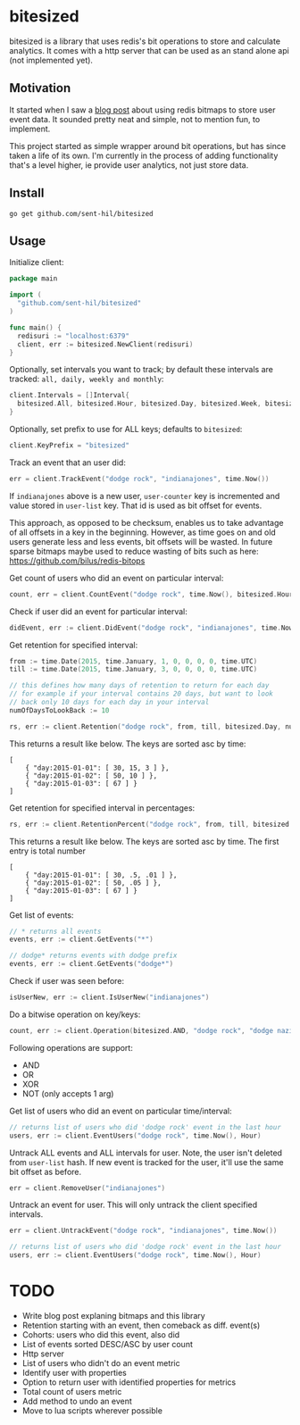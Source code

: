 # bitesized

bitesized is a library that uses redis's bit operations to store and calculate analytics. It comes with a http server that can be used as an stand alone api (not implemented yet).

## Motivation

It started when I saw a [blog post](http://blog.getspool.com/2011/11/29/fast-easy-realtime-metrics-using-redis-bitmaps/) about using redis bitmaps to store user event data. It sounded pretty neat and simple, not to mention fun, to implement.

This project started as simple wrapper around bit operations, but has since taken a life of its own. I'm currently in the process of adding functionality that's a level higher, ie provide user analytics, not just store data.

## Install

`go get github.com/sent-hil/bitesized`

## Usage

Initialize client:

```go
package main

import (
  "github.com/sent-hil/bitesized"
)

func main() {
  redisuri := "localhost:6379"
  client, err := bitesized.NewClient(redisuri)
}
```

Optionally, set intervals you want to track; by default these intervals are tracked: `all, daily, weekly and monthly`:

```go
client.Intervals = []Interval{
  bitesized.All, bitesized.Hour, bitesized.Day, bitesized.Week, bitesized.Month, bitesized.Year
}
```

Optionally, set prefix to use for ALL keys; defaults to `bitesized`:

```go
client.KeyPrefix = "bitesized"
```

Track an event that an user did:

```go
err = client.TrackEvent("dodge rock", "indianajones", time.Now())
```

If `indianajones` above is a new user, `user-counter` key is incremented and value stored in `user-list` key. That id is used as bit offset for events.

This approach, as opposed to be checksum, enables us to take advantage of all offsets in a key in the beginning. However, as time goes on and old users generate less and less events, bit offsets will be wasted. In future sparse bitmaps maybe used to reduce wasting of bits such as here: https://github.com/bilus/redis-bitops

Get count of users who did an event on particular interval:

```go
count, err = client.CountEvent("dodge rock", time.Now(), bitesized.Hour)
```

Check if user did an event for particular interval:

```go
didEvent, err := client.DidEvent("dodge rock", "indianajones", time.Now(), bitesized.Hour)
```

Get retention for specified interval:

```go
from := time.Date(2015, time.January, 1, 0, 0, 0, 0, time.UTC)
till := time.Date(2015, time.January, 3, 0, 0, 0, 0, time.UTC)

// this defines how many days of retention to return for each day
// for example if your interval contains 20 days, but want to look
// back only 10 days for each day in your interval
numOfDaysToLookBack := 10

rs, err := client.Retention("dodge rock", from, till, bitesized.Day, numOfDaysToLookBack)
```

This returns a result like below. The keys are sorted asc by time:

```
[
    { "day:2015-01-01": [ 30, 15, 3 ] },
    { "day:2015-01-02": [ 50, 10 ] },
    { "day:2015-01-03": [ 67 ] }
]
```

Get retention for specified interval in percentages:

```go
rs, err := client.RetentionPercent("dodge rock", from, till, bitesized.Day, 10)
```

This returns a result like below. The keys are sorted asc by time. The first entry is total number

```
[
    { "day:2015-01-01": [ 30, .5, .01 ] },
    { "day:2015-01-02": [ 50, .05 ] },
    { "day:2015-01-03": [ 67 ] }
]
```

Get list of events:

```go
// * returns all events
events, err := client.GetEvents("*")

// dodge* returns events with dodge prefix
events, err := client.GetEvents("dodge*")
```

Check if user was seen before:

```go
isUserNew, err := client.IsUserNew("indianajones")
```

Do a bitwise operation on key/keys:

```go
count, err := client.Operation(bitesized.AND, "dodge rock", "dodge nazis")
```

Following operations are support:

* AND
* OR
* XOR
* NOT (only accepts 1 arg)

Get list of users who did an event on particular time/interval:

```go
// returns list of users who did 'dodge rock' event in the last hour
users, err := client.EventUsers("dodge rock", time.Now(), Hour)
```

Untrack ALL events and ALL intervals for user. Note, the user isn't deleted from `user-list` hash. If new event is tracked for the user, it'll use the same bit offset as before.

```go
err = client.RemoveUser("indianajones")
```

Untrack an event for user. This will only untrack the client specified intervals.

```go
err = client.UntrackEvent("dodge rock", "indianajones", time.Now())
```

```go
// returns list of users who did 'dodge rock' event in the last hour
users, err := client.EventUsers("dodge rock", time.Now(), Hour)
```

# TODO

* Write blog post explaning bitmaps and this library
* Retention starting with an event, then comeback as diff. event(s)
* Cohorts: users who did this event, also did
* List of events sorted DESC/ASC by user count
* Http server
* List of users who didn't do an event metric
* Identify user with properties
* Option to return user with identified properties for metrics
* Total count of users metric
* Add method to undo an event
* Move to lua scripts wherever possible
